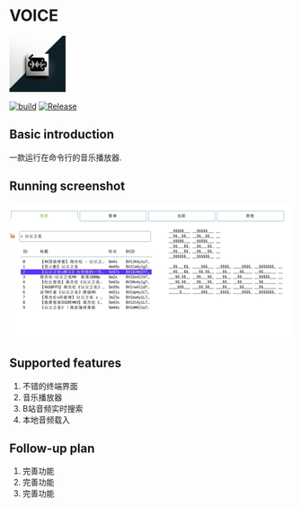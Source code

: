# VOICE
<img src="./data/voice.png" width="100"><br>


[![build](https://github.com/o98k-ok/voice/actions/workflows/go.yml/badge.svg)](https://github.com/o98k-ok/voice/actions/workflows/go.yml)
[![Release](https://img.shields.io/badge/release-0.0.1-green.svg)](https://github.com/o98k-ok/voice/releases)

## Basic introduction
一款运行在命令行的音乐播放器.

## Running screenshot

![sample](./data/screenshot.jpg)

## Supported features

1. 不错的终端界面
2. 音乐播放器
3. B站音频实时搜索
4. 本地音频载入


## Follow-up plan

1. 完善功能
2. 完善功能
3. 完善功能
